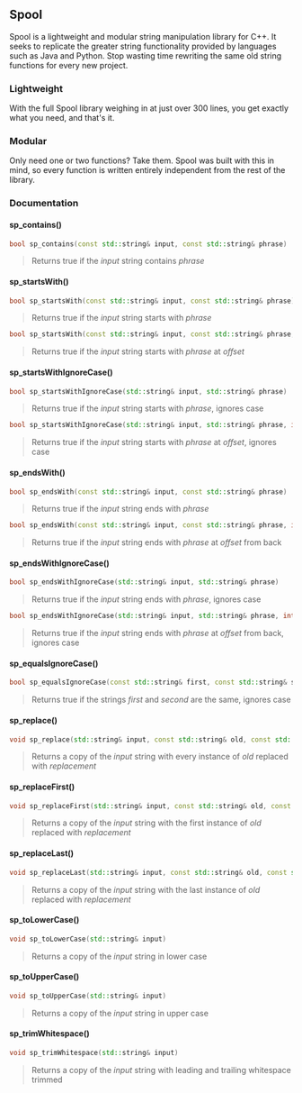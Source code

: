 ## Spool

Spool is a lightweight and modular string manipulation library for C++. It seeks to replicate the greater string functionality provided by languages such as Java and Python. Stop wasting time rewriting the same old string functions for every new project.

### Lightweight

With the full Spool library weighing in at just over 300 lines, you get exactly what you need, and that's it.

### Modular

Only need one or two functions? Take them. Spool was built with this in mind, so every function is written entirely independent from the rest of the library.

### Documentation

#### sp_contains()
```C++
bool sp_contains(const std::string& input, const std::string& phrase)
```
> Returns true if the *input* string contains *phrase*

#### sp_startsWith()
```C++
bool sp_startsWith(const std::string& input, const std::string& phrase)
```
> Returns true if the *input* string starts with *phrase*

```C++
bool sp_startsWith(const std::string& input, const std::string& phrase, int offset)
```
> Returns true if the *input* string starts with *phrase* at *offset*

#### sp_startsWithIgnoreCase()
```C++
bool sp_startsWithIgnoreCase(std::string& input, std::string& phrase)
```
> Returns true if the *input* string starts with *phrase*, ignores case

```C++
bool sp_startsWithIgnoreCase(std::string& input, std::string& phrase, int offset)
```
> Returns true if the *input* string starts with *phrase* at *offset*, ignores case

#### sp_endsWith()
```C++
bool sp_endsWith(const std::string& input, const std::string& phrase)
```
> Returns true if the *input* string ends with *phrase*

```C++
bool sp_endsWith(const std::string& input, const std::string& phrase, int offset)
```
> Returns true if the *input* string ends with *phrase* at *offset* from back

#### sp_endsWithIgnoreCase()
```C++
bool sp_endsWithIgnoreCase(std::string& input, std::string& phrase)
```
> Returns true if the *input* string ends with *phrase*, ignores case

```C++
bool sp_endsWithIgnoreCase(std::string& input, std::string& phrase, int offset)
```
> Returns true if the *input* string ends with *phrase* at *offset* from back, ignores case

#### sp_equalsIgnoreCase()
```C++
bool sp_equalsIgnoreCase(const std::string& first, const std::string& second)
```
> Returns true if the strings *first* and *second* are the same, ignores case

#### sp_replace()
```C++
void sp_replace(std::string& input, const std::string& old, const std::string& replacement)
```
> Returns a copy of the *input* string with every instance of *old* replaced with *replacement*

#### sp_replaceFirst()
```C++
void sp_replaceFirst(std::string& input, const std::string& old, const std::string& replacement)
```
> Returns a copy of the *input* string with the first instance of *old* replaced with *replacement*

#### sp_replaceLast()
```C++
void sp_replaceLast(std::string& input, const std::string& old, const std::string& replacement)
```
> Returns a copy of the *input* string with the last instance of *old* replaced with *replacement*

#### sp_toLowerCase()
```C++
void sp_toLowerCase(std::string& input)
```
> Returns a copy of the *input* string in lower case

#### sp_toUpperCase()
```C++
void sp_toUpperCase(std::string& input)
```
> Returns a copy of the *input* string in upper case

#### sp_trimWhitespace()
```C++
void sp_trimWhitespace(std::string& input)
```
> Returns a copy of the *input* string with leading and trailing whitespace trimmed